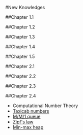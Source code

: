 #New Knowledges

##Chapter 1.1

##Chapter 1.2

##Chapter 1.3

##Chapter 1.4

##Chapter 1.5

##Chapter 2.1

##Chapter 2.2

##Chapter 2.3

##Chapter 2.4
- Computational Number Theory
- [Taxicab numbers](http://mathworld.wolfram.com/TaxicabNumber.html)
- [M/M/1 queue](https://en.wikipedia.org/wiki/M/M/1_queue)
- [Zipf's law](https://en.wikipedia.org/wiki/Zipf's_law)
- [Min-max heap](http://cg.scs.carleton.ca/~morin/teaching/5408/refs/minmax.pdf)


